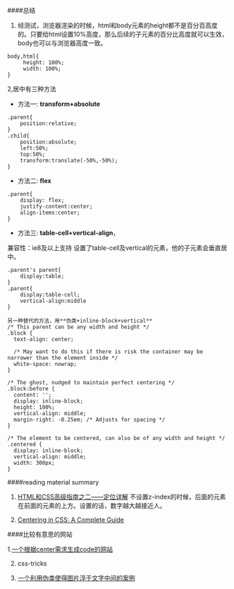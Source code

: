 ####总结

1. 经测试，浏览器渲染的时候，html和body元素的height都不是百分百高度的。只要给html设置10%高度，那么后续的子元素的百分比高度就可以生效，body也可以与浏览器高度一致。

```
body,html{
     height: 100%;
     width: 100%;
}
```

2,居中有三种方法

- 方法一: **transform+absolute**

```
.parent{
    position:relative;
}
.child{
    position:absolute;
    left:50%;
    top:50%;
    transform:translate(-50%,-50%);
}
```

- 方法二:  **flex**

```
.parent{
    display: flex;
    justify-content:center;
    align-items:center;
}
```

- 方法三: **table-cell+vertical-align**，

兼容性：ie8及以上支持
设置了table-cell及vertical的元素，他的子元素会垂直居中。
```
.parent's parent{
    display:table;
}
.parent{
    display:table-cell;
    vertical-align:middle
}

另一种替代的方法，用**伪类+inline-block+vertical**
/* This parent can be any width and height */
.block {
  text-align: center;

  /* May want to do this if there is risk the container may be narrower than the element inside */
  white-space: nowrap;
}
 
/* The ghost, nudged to maintain perfect centering */
.block:before {
  content: '';
  display: inline-block;
  height: 100%;
  vertical-align: middle;
  margin-right: -0.25em; /* Adjusts for spacing */
}

/* The element to be centered, can also be of any width and height */ 
.centered {
  display: inline-block;
  vertical-align: middle;
  width: 300px;
}

```


####reading material summary

1. [HTML和CSS高级指南之二——定位详解](http://www.w3cplus.com/css/advanced-html-css-lesson2-detailed-css-positioning.html)
不设置z-index的时候，后面的元素在前面的元素的上方。设置的话，数字越大越接近人。

2. [Centering in CSS: A Complete Guide](https://css-tricks.com/centering-css-complete-guide/)

####比较有意思的网站

1.[一个根据center需求生成code的网站](http://howtocenterincss.com/#contentType=text&content.text.lines=5&horizontal=center&vertical=middle&browser.IE=6)

2. css-tricks

3. [一个利用伪类使得图片浮于文字中间的案例](https://css-tricks.com/float-center/)
